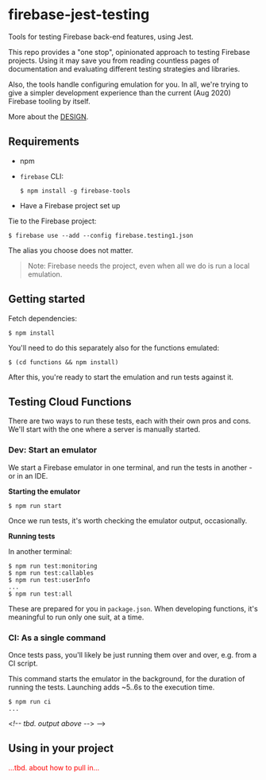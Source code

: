 # firebase-jest-testing

Tools for testing Firebase back-end features, using Jest.

This repo provides a "one stop", opinionated approach to testing Firebase projects. Using it may save you from reading countless pages of documentation and evaluating different testing strategies and libraries.

Also, the tools handle configuring emulation for you. In all, we're trying to give a simpler development experience than the current (Aug 2020) Firebase tooling by itself.

More about the [DESIGN](DESIGN.md).


## Requirements

- npm
- `firebase` CLI:
   
   `$ npm install -g firebase-tools`
- Have a Firebase project set up

Tie to the Firebase project:

```
$ firebase use --add --config firebase.testing1.json
```

The alias you choose does not matter.

>Note: Firebase needs the project, even when all we do is run a local emulation.

<!-- Q: is this strictly necessary?
Set up the Firestore emulator:

```
$ firebase setup:emulators:firestore
```
-->


## Getting started

Fetch dependencies:

```
$ npm install
```

You'll need to do this separately also for the functions emulated:

```
$ (cd functions && npm install)
```

After this, you're ready to start the emulation and run tests against it.


## Testing Cloud Functions

There are two ways to run these tests, each with their own pros and cons. We'll start with the one where a server is manually started.

### Dev: Start an emulator

We start a Firebase emulator in one terminal, and run the tests in another - or in an IDE.

**Starting the emulator**

```
$ npm run start
```

Once we run tests, it's worth checking the emulator output, occasionally.

**Running tests**

In another terminal:

```
$ npm run test:monitoring
$ npm run test:callables
$ npm run test:userInfo
...
$ npm run test:all
```

These are prepared for you in `package.json`. When developing functions, it's meaningful to run only one suit, at a time.


### CI: As a single command

Once tests pass, you'll likely be just running them over and over, e.g. from a CI script.

This command starts the emulator in the background, for the duration of running the tests. Launching adds ~5..6s to the execution time.

```
$ npm run ci
...
```

<_!-- tbd. output above --_>
-->


## Using in your project

<font color=red>...tbd. about how to pull in...</font>


<!--
## Developer notes

The structure is made to resemble that of your Firebase project, so that it would feel normal to test the tools out.

- `functions/`: This is where your Cloud Function sources live. Demanded by Firebase to have this name.
- `test.fns/`: Tests for your cloud functions. Choose a suitable name.
- `src/`: Tool sources. Don't copy to your project but take the files via `npm`.

Some files:

- `firebase.testing1.json`: The Firebase configuration file.
-->

<!--
## References

- Cloud Functions > [Get Started](https://firebase.google.com/docs/functions/get-started) (Firebase docs)
-->

